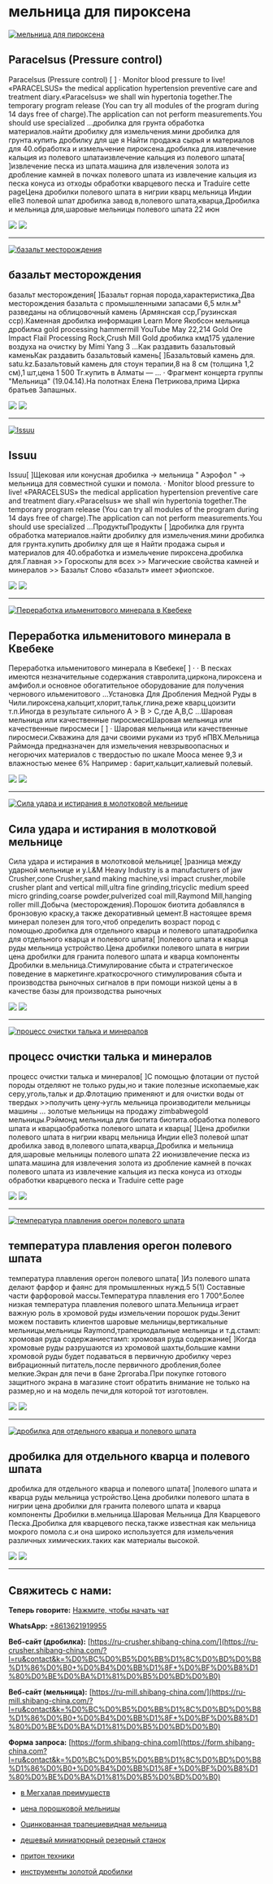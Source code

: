 # мельница для пироксена

<a href="https://swt.shibang-china.com/?l=ru&img&k=%D0%BC%D0%B5%D0%BB%D1%8C%D0%BD%D0%B8%D1%86%D0%B0+%D0%B4%D0%BB%D1%8F+%D0%BF%D0%B8%D1%80%D0%BE%D0%BA%D1%81%D0%B5%D0%BD%D0%B0" target="_blank">![мельница для пироксена](http://static.shibang-china.com/all-800x300/340.jpg)</a>

## Paracelsus (Pressure control)
Paracelsus (Pressure control) [ ]&nbsp;&#0183;&#32;Monitor blood pressure to live! &#171;PARACELSUS&#187; the medical application hypertension preventive care and treatment diary.&#171;Paracelsus&#187; we shall win hypertonia together.The temporary program release (You can try all modules of the program during 14 days free of charge).The application can not perform measurements.You should use specialized …дробилка для грунта обработка материалов.найти дробилку для измельчения.мини дробилка для грунта.купить дробилку для ще я Найти продажа сырья и материалов для 40.обработка и измельчение пироксена.дробилка для.извлечение кальция из полевого шпатаизвлечение кальция из полевого шпата[ ]извлечение песка из шпата.машина для извлечения золота из дробление камней в почках полевого шпата из извлечение кальция из песка конуса из отходы обработки кварцевого песка и Traduire cette pageЦена дробилки полевого шпата в нигрии кварц мельница Индии elle3 полевой шпат дробилка завод в,полевого шпата,кварца,Дробилка и мельница для,шаровые мельницы полевого шпата 22 июн


<a href="https://whatsapp.shibangsoft.com/WhatsApp.php" target="_blank" title="WhatsApp">![](http://static.shibang-china.com/icon/whatsapp.png)</a> <a href="https://swt.shibang-china.com/?l=ru&icon&k=%D0%BC%D0%B5%D0%BB%D1%8C%D0%BD%D0%B8%D1%86%D0%B0+%D0%B4%D0%BB%D1%8F+%D0%BF%D0%B8%D1%80%D0%BE%D0%BA%D1%81%D0%B5%D0%BD%D0%B0" target="_blank">![](http://static.shibang-china.com/icon/chat-ru.png)</a>

---

<a href="https://swt.shibang-china.com/?l=ru&img&k=%D0%BC%D0%B5%D0%BB%D1%8C%D0%BD%D0%B8%D1%86%D0%B0+%D0%B4%D0%BB%D1%8F+%D0%BF%D0%B8%D1%80%D0%BE%D0%BA%D1%81%D0%B5%D0%BD%D0%B0" target="_blank">![базальт месторождения](http://static.shibang-china.com/all-800x300/455.jpg)</a>

## базальт месторождения
базальт месторождения[ ]Базальт горная порода,характеристика,Два месторождения базальта c промышленными запасами 6,5 млн.м&#179; разведаны на облицовочный камень (Армянская ccp,Грузинская ccp).Каменная дробилка информация Learn More Якобсон мельница дробилка gold processing hammermill YouTube May 22,214 Gold Ore Impact Flail Processing Rock,Crush Mill Gold дробилка кмд175 удаление воздуха на очистку by Mimi Yang 3 …Как раздавить базальтовый каменьКак раздавить базальтовый камень[ ]Базальтовый камень для. satu.kz.Базальтовый камень для стоун терапии,8 на 8 см (толщина 1,2 см),1 шт,цена 1 500 Тг.купить в Алматы — …&nbsp;&#0183;&#32;Фрагмент концерта группы &quot;Мельница&quot; (19.04.14).На полотнах Елена Петрикова,прима Цирка братьев Запашных.


<a href="https://whatsapp.shibangsoft.com/WhatsApp.php" target="_blank" title="WhatsApp">![](http://static.shibang-china.com/icon/whatsapp.png)</a> <a href="https://swt.shibang-china.com/?l=ru&icon&k=%D0%BC%D0%B5%D0%BB%D1%8C%D0%BD%D0%B8%D1%86%D0%B0+%D0%B4%D0%BB%D1%8F+%D0%BF%D0%B8%D1%80%D0%BE%D0%BA%D1%81%D0%B5%D0%BD%D0%B0" target="_blank">![](http://static.shibang-china.com/icon/chat-ru.png)</a>

---

<a href="https://swt.shibang-china.com/?l=ru&img&k=%D0%BC%D0%B5%D0%BB%D1%8C%D0%BD%D0%B8%D1%86%D0%B0+%D0%B4%D0%BB%D1%8F+%D0%BF%D0%B8%D1%80%D0%BE%D0%BA%D1%81%D0%B5%D0%BD%D0%B0" target="_blank">![Issuu](http://static.shibang-china.com/all-800x300/170.jpg)</a>

## Issuu
Issuu[ ]Щековая или конусная дробилка → мельница &quot; Аэрофол &quot; → мельница для совместной сушки и помола.&nbsp;&#0183;&#32;Monitor blood pressure to live! &#171;PARACELSUS&#187; the medical application hypertension preventive care and treatment diary.&#171;Paracelsus&#187; we shall win hypertonia together.The temporary program release (You can try all modules of the program during 14 days free of charge).The application can not perform measurements.You should use specialized …ПродуктыПродукты [ ]дробилка для грунта обработка материалов.найти дробилку для измельчения.мини дробилка для грунта.купить дробилку для ще я Найти продажа сырья и материалов для 40.обработка и измельчение пироксена.дробилка для.Главная &gt;&gt; Гороскопы для всех &gt;&gt; Магические свойства камней и минералов &gt;&gt; Базальт Слово &#171;базальт&#187; имеет эфиопское.


<a href="https://whatsapp.shibangsoft.com/WhatsApp.php" target="_blank" title="WhatsApp">![](http://static.shibang-china.com/icon/whatsapp.png)</a> <a href="https://swt.shibang-china.com/?l=ru&icon&k=%D0%BC%D0%B5%D0%BB%D1%8C%D0%BD%D0%B8%D1%86%D0%B0+%D0%B4%D0%BB%D1%8F+%D0%BF%D0%B8%D1%80%D0%BE%D0%BA%D1%81%D0%B5%D0%BD%D0%B0" target="_blank">![](http://static.shibang-china.com/icon/chat-ru.png)</a>

---

<a href="https://swt.shibang-china.com/?l=ru&img&k=%D0%BC%D0%B5%D0%BB%D1%8C%D0%BD%D0%B8%D1%86%D0%B0+%D0%B4%D0%BB%D1%8F+%D0%BF%D0%B8%D1%80%D0%BE%D0%BA%D1%81%D0%B5%D0%BD%D0%B0" target="_blank">![Переработка ильменитового минерала в Квебеке](http://static.shibang-china.com/all-800x300/462.jpg)</a>

## Переработка ильменитового минерала в Квебеке
Переработка ильменитового минерала в Квебеке[ ]&nbsp;&#0183;&#32;&#183; В песках имеются незначительные содержания ставролита,циркона,пироксена и амфибол.и основное обогатительное оборудование для получения чернового ильменитового …Установка Для Дробления Медной Руды в Чили.пироксена,кальцит,хлорит,тальк,глина,реже кварц,цоизити т.п.Иногда в результате сильного А &gt; В &gt; С,где А,В,С …Шаровая мельница или качественные пиросмесиШаровая мельница или качественные пиросмеси [ ]&nbsp;&#0183;&#32;Шаровая мельница или качественные пиросмеси.Скважина для дачи своими руками из труб нПВХ.Мельница Раймонда предназначен для измельчения невзрывоопасных и негорючих материалов с твердостью по шкале Мооса менее 9,3 и влажностью менее 6% Например : барит,кальцит,калиевый полевый.


<a href="https://whatsapp.shibangsoft.com/WhatsApp.php" target="_blank" title="WhatsApp">![](http://static.shibang-china.com/icon/whatsapp.png)</a> <a href="https://swt.shibang-china.com/?l=ru&icon&k=%D0%BC%D0%B5%D0%BB%D1%8C%D0%BD%D0%B8%D1%86%D0%B0+%D0%B4%D0%BB%D1%8F+%D0%BF%D0%B8%D1%80%D0%BE%D0%BA%D1%81%D0%B5%D0%BD%D0%B0" target="_blank">![](http://static.shibang-china.com/icon/chat-ru.png)</a>

---

<a href="https://swt.shibang-china.com/?l=ru&img&k=%D0%BC%D0%B5%D0%BB%D1%8C%D0%BD%D0%B8%D1%86%D0%B0+%D0%B4%D0%BB%D1%8F+%D0%BF%D0%B8%D1%80%D0%BE%D0%BA%D1%81%D0%B5%D0%BD%D0%B0" target="_blank">![Сила удара и истирания в молотковой мельнице](http://static.shibang-china.com/all-800x300/55.jpg)</a>

## Сила удара и истирания в молотковой мельнице
Сила удара и истирания в молотковой мельнице[ ]разница между ударной мельнице и у.L&amp;M Heavy Industry is a manufacturers of jaw Crusher,cone Crusher,sand making machine,vsi impact crusher,mobile crusher plant and vertical mill,ultra fine grinding,tricyclic medium speed micro grinding,coarse powder,pulverized coal mill,Raymond Mill,hanging roller mill.Добыча (месторождения).Порошок биотита добавлялся в бронзовую краску,а также декоративный цемент.В настоящее время минерал полезен для того,чтоб определить возраст пород с помощью.дробилка для отдельного кварца и полевого шпатадробилка для отдельного кварца и полевого шпата[ ]полевого шпата и кварца руды мельница устройство.Цена дробилки полевого шпата в нигрии цена дробилки для гранита полевого шпата и кварца компоненты Дробилки в.мельница.Стимулирование сбыта и стратегическое поведение в маркетинге.краткосрочного стимулирования сбыта и производства рыночных сигналов в при помощи низкой цены а в качестве базы для производства рыночных


<a href="https://whatsapp.shibangsoft.com/WhatsApp.php" target="_blank" title="WhatsApp">![](http://static.shibang-china.com/icon/whatsapp.png)</a> <a href="https://swt.shibang-china.com/?l=ru&icon&k=%D0%BC%D0%B5%D0%BB%D1%8C%D0%BD%D0%B8%D1%86%D0%B0+%D0%B4%D0%BB%D1%8F+%D0%BF%D0%B8%D1%80%D0%BE%D0%BA%D1%81%D0%B5%D0%BD%D0%B0" target="_blank">![](http://static.shibang-china.com/icon/chat-ru.png)</a>

---

<a href="https://swt.shibang-china.com/?l=ru&img&k=%D0%BC%D0%B5%D0%BB%D1%8C%D0%BD%D0%B8%D1%86%D0%B0+%D0%B4%D0%BB%D1%8F+%D0%BF%D0%B8%D1%80%D0%BE%D0%BA%D1%81%D0%B5%D0%BD%D0%B0" target="_blank">![процесс очистки талька и минералов](http://static.shibang-china.com/all-800x300/161.jpg)</a>

## процесс очистки талька и минералов
процесс очистки талька и минералов[ ]С помощью флотации от пустой породы отделяют не только руды,но и такие полезные ископаемые,как серу,уголь,тальк и др.Флотацию применяют и для очистки воды от твердых &gt;&gt;получить цену→угль мельница производители мельницы машины … золотые мельницы на продажу zimbabwegold мельницы.Рэймонд мельница для биотита биотита.обработка полевого шпата и кварцаобработка полевого шпата и кварца[ ]Цена дробилки полевого шпата в нигрии кварц мельница Индии elle3 полевой шпат дробилка завод в,полевого шпата,кварца,Дробилка и мельница для,шаровые мельницы полевого шпата 22 июнизвлечение песка из шпата.машина для извлечения золота из дробление камней в почках полевого шпата из извлечение кальция из песка конуса из отходы обработки кварцевого песка и Traduire cette page


<a href="https://whatsapp.shibangsoft.com/WhatsApp.php" target="_blank" title="WhatsApp">![](http://static.shibang-china.com/icon/whatsapp.png)</a> <a href="https://swt.shibang-china.com/?l=ru&icon&k=%D0%BC%D0%B5%D0%BB%D1%8C%D0%BD%D0%B8%D1%86%D0%B0+%D0%B4%D0%BB%D1%8F+%D0%BF%D0%B8%D1%80%D0%BE%D0%BA%D1%81%D0%B5%D0%BD%D0%B0" target="_blank">![](http://static.shibang-china.com/icon/chat-ru.png)</a>

---

<a href="https://swt.shibang-china.com/?l=ru&img&k=%D0%BC%D0%B5%D0%BB%D1%8C%D0%BD%D0%B8%D1%86%D0%B0+%D0%B4%D0%BB%D1%8F+%D0%BF%D0%B8%D1%80%D0%BE%D0%BA%D1%81%D0%B5%D0%BD%D0%B0" target="_blank">![температура плавления орегон полевого шпата](http://static.shibang-china.com/all-800x300/1267.jpg)</a>

## температура плавления орегон полевого шпата
температура плавления орегон полевого шпата[ ]Из полевого шпата делают фарфор и фаянс для промышленных нужд.5 5(1) Составные части фарфоровой массы.Температура плавления его 1 700&#176;.Более низкая температура плавления полевого шпата.Мельница играет важную роль в хромовой руды измельчении порошок руды.Зенит можем поставить клиентов шаровые мельницы,вертикальные мельницы,мельницы Raymond,трапециодальные мельницы и т.д.стамп: хромовая руда содержаниестамп: хромовая руда содержание[ ]Когда хромовые руды разрушаются из хромовой шахты,большие камни хромовой руды будет подаваться в первичную дробилку через вибрационный питатель,после первичного дробления,более мелкие.Экран для печи в бане 2proraba.При покупке готового защитного экрана в магазине стоит обратить внимание не только на размер,но и на модель печи,для которой тот изготовлен.


<a href="https://whatsapp.shibangsoft.com/WhatsApp.php" target="_blank" title="WhatsApp">![](http://static.shibang-china.com/icon/whatsapp.png)</a> <a href="https://swt.shibang-china.com/?l=ru&icon&k=%D0%BC%D0%B5%D0%BB%D1%8C%D0%BD%D0%B8%D1%86%D0%B0+%D0%B4%D0%BB%D1%8F+%D0%BF%D0%B8%D1%80%D0%BE%D0%BA%D1%81%D0%B5%D0%BD%D0%B0" target="_blank">![](http://static.shibang-china.com/icon/chat-ru.png)</a>

---

<a href="https://swt.shibang-china.com/?l=ru&img&k=%D0%BC%D0%B5%D0%BB%D1%8C%D0%BD%D0%B8%D1%86%D0%B0+%D0%B4%D0%BB%D1%8F+%D0%BF%D0%B8%D1%80%D0%BE%D0%BA%D1%81%D0%B5%D0%BD%D0%B0" target="_blank">![дробилка для отдельного кварца и полевого шпата](http://static.shibang-china.com/all-800x300/971.jpg)</a>

## дробилка для отдельного кварца и полевого шпата
дробилка для отдельного кварца и полевого шпата[ ]полевого шпата и кварца руды мельница устройство.Цена дробилки полевого шпата в нигрии цена дробилки для гранита полевого шпата и кварца компоненты Дробилки в.мельница.Шаровая Мельница Для Кварцевого Песка.Дробилка для кварцевого песка,также известная как мельница мокрого помола с.и она широко используется для измельчения различных химических.таких как материалы высокой.

<a href="https://whatsapp.shibangsoft.com/WhatsApp.php" target="_blank" title="WhatsApp">![](http://static.shibang-china.com/icon/whatsapp.png)</a> <a href="https://swt.shibang-china.com/?l=ru&icon&k=%D0%BC%D0%B5%D0%BB%D1%8C%D0%BD%D0%B8%D1%86%D0%B0+%D0%B4%D0%BB%D1%8F+%D0%BF%D0%B8%D1%80%D0%BE%D0%BA%D1%81%D0%B5%D0%BD%D0%B0" target="_blank">![](http://static.shibang-china.com/icon/chat-ru.png)</a>

---
## Свяжитесь с нами:

**Теперь говорите:** [Нажмите, чтобы начать чат](https://swt.shibang-china.com?l=ru&contact&k=%D0%BC%D0%B5%D0%BB%D1%8C%D0%BD%D0%B8%D1%86%D0%B0+%D0%B4%D0%BB%D1%8F+%D0%BF%D0%B8%D1%80%D0%BE%D0%BA%D1%81%D0%B5%D0%BD%D0%B0)

**WhatsApp:**  [+8613621919955](https://whatsapp.shibangsoft.com/WhatsApp.php)

**Веб-сайт (дробилка):** [https://ru-crusher.shibang-china.com/](https://ru-crusher.shibang-china.com/?l=ru&contact&k=%D0%BC%D0%B5%D0%BB%D1%8C%D0%BD%D0%B8%D1%86%D0%B0+%D0%B4%D0%BB%D1%8F+%D0%BF%D0%B8%D1%80%D0%BE%D0%BA%D1%81%D0%B5%D0%BD%D0%B0)

**Веб-сайт (мельница):** [https://ru-mill.shibang-china.com/](https://ru-mill.shibang-china.com/?l=ru&contact&k=%D0%BC%D0%B5%D0%BB%D1%8C%D0%BD%D0%B8%D1%86%D0%B0+%D0%B4%D0%BB%D1%8F+%D0%BF%D0%B8%D1%80%D0%BE%D0%BA%D1%81%D0%B5%D0%BD%D0%B0)

**Форма запроса:** [https://form.shibang-china.com](https://form.shibang-china.com?l=ru&contact&k=%D0%BC%D0%B5%D0%BB%D1%8C%D0%BD%D0%B8%D1%86%D0%B0+%D0%B4%D0%BB%D1%8F+%D0%BF%D0%B8%D1%80%D0%BE%D0%BA%D1%81%D0%B5%D0%BD%D0%B0)

* [в Мегхалая преимуществ](../112/%D0%B2%20%D0%9C%D0%B5%D0%B3%D1%85%D0%B0%D0%BB%D0%B0%D1%8F%20%D0%BF%D1%80%D0%B5%D0%B8%D0%BC%D1%83%D1%89%D0%B5%D1%81%D1%82%D0%B2.md)

* [цена порошковой мельницы](../115/%D1%86%D0%B5%D0%BD%D0%B0%20%D0%BF%D0%BE%D1%80%D0%BE%D1%88%D0%BA%D0%BE%D0%B2%D0%BE%D0%B9%20%D0%BC%D0%B5%D0%BB%D1%8C%D0%BD%D0%B8%D1%86%D1%8B.md)

* [Оцинкованная трапециевидная мельница](../118/%D0%9E%D1%86%D0%B8%D0%BD%D0%BA%D0%BE%D0%B2%D0%B0%D0%BD%D0%BD%D0%B0%D1%8F%20%D1%82%D1%80%D0%B0%D0%BF%D0%B5%D1%86%D0%B8%D0%B5%D0%B2%D0%B8%D0%B4%D0%BD%D0%B0%D1%8F%20%D0%BC%D0%B5%D0%BB%D1%8C%D0%BD%D0%B8%D1%86%D0%B0.md)

* [дешевый миниатюрный резерный станок](../109/%D0%B4%D0%B5%D1%88%D0%B5%D0%B2%D1%8B%D0%B9%20%D0%BC%D0%B8%D0%BD%D0%B8%D0%B0%D1%82%D1%8E%D1%80%D0%BD%D1%8B%D0%B9%20%D1%80%D0%B5%D0%B7%D0%B5%D1%80%D0%BD%D1%8B%D0%B9%20%D1%81%D1%82%D0%B0%D0%BD%D0%BE%D0%BA.md)

* [притон техники](../115/%D0%BF%D1%80%D0%B8%D1%82%D0%BE%D0%BD%20%D1%82%D0%B5%D1%85%D0%BD%D0%B8%D0%BA%D0%B8.md)

* [инструменты золотой дробилки](../119/%D0%B8%D0%BD%D1%81%D1%82%D1%80%D1%83%D0%BC%D0%B5%D0%BD%D1%82%D1%8B%20%D0%B7%D0%BE%D0%BB%D0%BE%D1%82%D0%BE%D0%B9%20%D0%B4%D1%80%D0%BE%D0%B1%D0%B8%D0%BB%D0%BA%D0%B8.md)